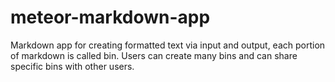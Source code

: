 # meteor-markdown-app
Markdown app for creating formatted text via input and output, each portion of markdown is called bin. Users can create many bins and can share specific bins with other users.
